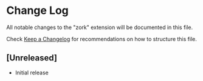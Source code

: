 # Change Log

All notable changes to the "zork" extension will be documented in this file.

Check [Keep a Changelog](http://keepachangelog.com/) for recommendations on how to structure this file.

## [Unreleased]

- Initial release